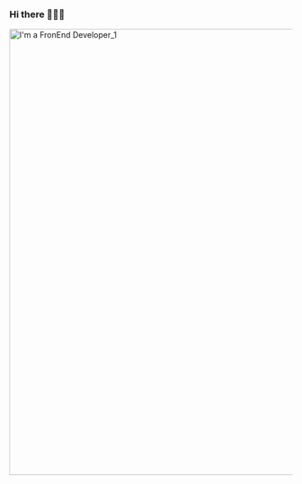 ### Hi there 👋👨‍💻
<img width="795" alt="I'm a FronEnd Developer_1" src="https://user-images.githubusercontent.com/72107810/142729808-9a55ba9a-12fa-494a-b231-46c6718634ad.png">



<!--
**pdromoreno7/pdromoreno7** is a ✨ _special_ ✨ repository because its `README.md` (this file) appears on your GitHub profile.

Here are some ideas to get you started:

- 🔭 I’m currently working on ...
- 🌱 I’m currently learning ...
- 👯 I’m looking to collaborate on ...
- 🤔 I’m looking for help with ...
- 💬 Ask me about ...
- 📫 How to reach me: ...
- 😄 Pronouns: ...
- ⚡ Fun fact: ...
-->

